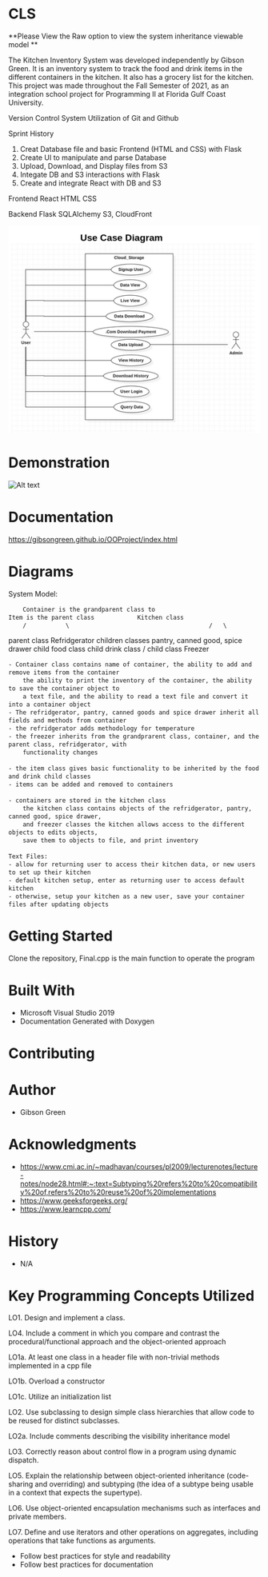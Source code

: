 # CLS
**Please View the Raw option to view the system inheritance viewable model **

The Kitchen Inventory System was developed independently by Gibson Green. It is an inventory system to track
the food and drink items in the different containers in the kitchen. It also has a grocery list for the kitchen.
This project was made throughout the Fall Semester of 2021, as an integration school project for Programming II at
Florida Gulf Coast University. 

Version Control System
Utilization of Git and Github

Sprint History
1. Creat Database file and basic Frontend (HTML and CSS) with Flask
2. Create UI to manipulate and parse Database
3. Upload, Download, and Display files from S3
4. Integate DB and S3 interactions with Flask
5. Create and integrate React with DB and S3


Frontend
React
HTML
CSS

Backend 
Flask
SQLAlchemy
S3, CloudFront

![alt text](https://github.com/gibsongreen/CLS/blob/44cca0aee384e0bbe58cc70cda95d67b389d0bf4/webapp/static/UseCaseDiagram.png)


# Demonstration
 ![Alt text](gibsongreen/OOPorject/files/ezgif-7-58c6575f54.gif)
# Documentation
https://gibsongreen.github.io/OOProject/index.html
	

# Diagrams 

System Model:

		Container is the grandparent class to								Item is the parent class			Kitchen class
		/			\										/	\
parent class Refridgerator	children classes pantry, canned good, spice drawer			child food class	child drink class
	/
child class Freezer

	- Container class contains name of container, the ability to add and remove items from the container
		the ability to print the inventory of the container, the ability to save the container object to 
		a text file, and the ability to read a text file and convert it into a container object
	- The refridgerator, pantry, canned goods and spice drawer inherit all fields and methods from container
	- the refridgerator adds methodology for temperature
	- the freezer inherits from the grandprarent class, container, and the parent class, refridgerator, with
		functionality changes

	- the item class gives basic functionality to be inherited by the food and drink child classes
	- items can be added and removed to containers
	
	- containers are stored in the kitchen class
		the kitchen class contains objects of the refridgerator, pantry, canned good, spice drawer,
		and freezer classes the kitchen allows access to the different objects to edits objects,
		save them to objects to file, and print inventory
		
	Text Files:
	- allow for returning user to access their kitchen data, or new users to set up their kitchen
	- default kitchen setup, enter as returning user to access default kitchen
	- otherwise, setup your kitchen as a new user, save your container files after updating objects
	
# Getting Started
Clone the repository, Final.cpp is the main function to operate the program

# Built With
- Microsoft Visual Studio 2019 
- Documentation Generated with Doxygen

# Contributing

# Author
- Gibson Green


# Acknowledgments
- https://www.cmi.ac.in/~madhavan/courses/pl2009/lecturenotes/lecture-notes/node28.html#:~:text=Subtyping%20refers%20to%20compatibility%20of,refers%20to%20reuse%20of%20implementations
- https://www.geeksforgeeks.org/
- https://www.learncpp.com/

# History
- N/A

# Key Programming Concepts Utilized
LO1. Design and implement a class. 

LO4. Include a comment in which you compare and contrast the procedural/functional approach and the object-oriented approach

LO1a. At least one class in a header file with non-trivial methods implemented in a cpp file

LO1b. Overload a constructor 

LO1c. Utilize an initialization list

LO2. Use subclassing to design simple class hierarchies that allow code to be reused for distinct subclasses.

LO2a. Include comments describing the visibility inheritance model

LO3. Correctly reason about control flow in a program using dynamic dispatch. 

LO5. Explain the relationship between object-oriented inheritance (code-sharing and overriding) and subtyping (the idea of a subtype being usable in a context that expects the supertype).

LO6. Use object-oriented encapsulation mechanisms such as interfaces and private members.

LO7. Define and use iterators and other operations on aggregates, including operations that take functions as arguments. 

- Follow best practices for style and readability
- Follow best practices for documentation
		
